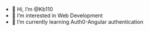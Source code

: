 - 👋 Hi, I’m @Kb110
- 👀 I’m interested in Web Development
- 🌱 I’m currently learning Auth0-Angular authentication

<!---
Kb110/Kb110 is a ✨ special ✨ repository because its `README.md` (this file) appears on your GitHub profile.
You can click the Preview link to take a look at your changes.
--->
